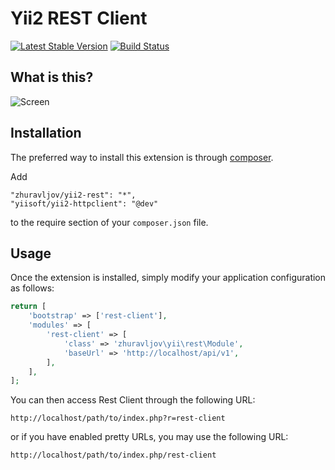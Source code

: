 Yii2 REST Client
================

[![Latest Stable Version](https://poser.pugx.org/zhuravljov/yii2-rest/v/stable.png)](https://packagist.org/packages/zhuravljov/yii2-rest)
[![Build Status](https://travis-ci.org/zhuravljov/yii2-rest.svg)](https://travis-ci.org/zhuravljov/yii2-rest)


What is this?
-------------

![Screen](/docs/images/screen1.png)


Installation
------------

The preferred way to install this extension is through [composer](http://getcomposer.org/download/).

Add

```
"zhuravljov/yii2-rest": "*",
"yiisoft/yii2-httpclient": "@dev"
```

to the require section of your `composer.json` file.


Usage
-----

Once the extension is installed, simply modify your application configuration as follows:

```php
return [
    'bootstrap' => ['rest-client'],
    'modules' => [
        'rest-client' => [
            'class' => 'zhuravljov\yii\rest\Module',
            'baseUrl' => 'http://localhost/api/v1',
        ],
    ],
];
```

You can then access Rest Client through the following URL:

```
http://localhost/path/to/index.php?r=rest-client
```

or if you have enabled pretty URLs, you may use the following URL:

```
http://localhost/path/to/index.php/rest-client
```
